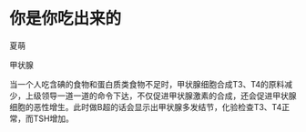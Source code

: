 # 你是你吃出来的

夏萌

甲状腺

当一个人吃含碘的食物和蛋白质类食物不足时，甲状腺细胞合成T3、T4的原料减少，上级领导一道一道的命令下达，不仅促进甲状腺激素的合成，还会促进甲状腺细胞的恶性增生。此时做B超的话会显示出甲状腺多发结节，化验检查T3、T4正常，而TSH增加。